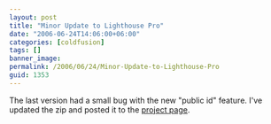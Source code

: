 ```yaml
---
layout: post
title: "Minor Update to Lighthouse Pro"
date: "2006-06-24T14:06:00+06:00"
categories: [coldfusion]
tags: []
banner_image: 
permalink: /2006/06/24/Minor-Update-to-Lighthouse-Pro
guid: 1353
---
```


The last version had a small bug with the new "public id" feature. I've updated the zip and posted it to the <a href="http://ray.camdenfamily.com/projects/lhp/">project page</a>.